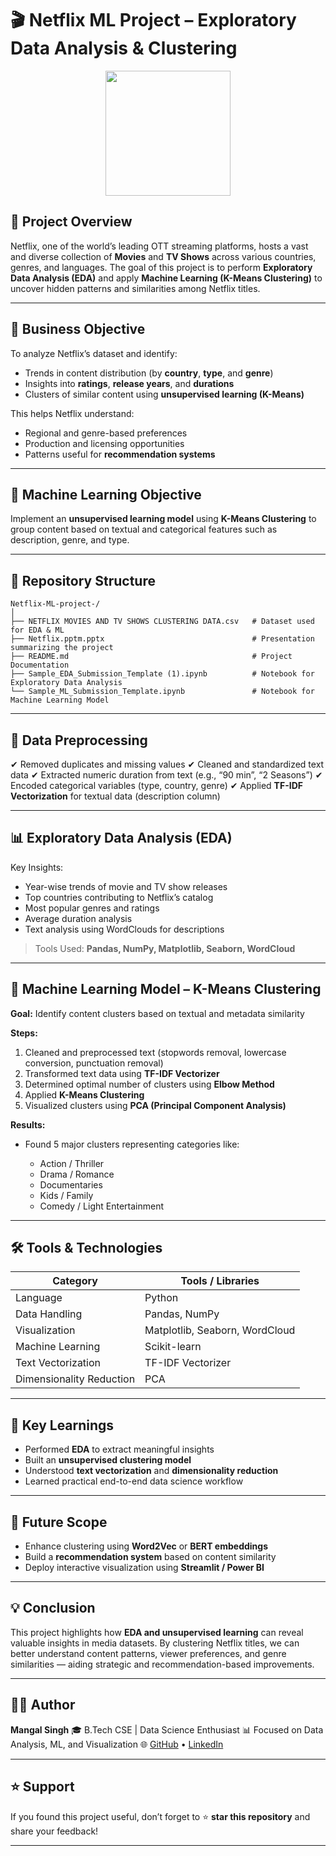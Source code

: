 # 🎬 Netflix ML Project – Exploratory Data Analysis & Clustering

<p align="center">
  <img src="https://upload.wikimedia.org/wikipedia/commons/0/08/Netflix_2015_logo.svg" width="200">
</p>

## 📌 Project Overview

Netflix, one of the world’s leading OTT streaming platforms, hosts a vast and diverse collection of **Movies** and **TV Shows** across various countries, genres, and languages.
The goal of this project is to perform **Exploratory Data Analysis (EDA)** and apply **Machine Learning (K-Means Clustering)** to uncover hidden patterns and similarities among Netflix titles.

---

## 🎯 Business Objective

To analyze Netflix’s dataset and identify:

* Trends in content distribution (by **country**, **type**, and **genre**)
* Insights into **ratings**, **release years**, and **durations**
* Clusters of similar content using **unsupervised learning (K-Means)**

This helps Netflix understand:

* Regional and genre-based preferences
* Production and licensing opportunities
* Patterns useful for **recommendation systems**

---

## 🧠 Machine Learning Objective

Implement an **unsupervised learning model** using **K-Means Clustering** to group content based on textual and categorical features such as description, genre, and type.

---

## 📂 Repository Structure

```
Netflix-ML-project-/
│
├── NETFLIX MOVIES AND TV SHOWS CLUSTERING DATA.csv   # Dataset used for EDA & ML
├── Netflix.pptm.pptx                                 # Presentation summarizing the project
├── README.md                                         # Project Documentation
├── Sample_EDA_Submission_Template (1).ipynb          # Notebook for Exploratory Data Analysis
└── Sample_ML_Submission_Template.ipynb               # Notebook for Machine Learning Model
```

---

## 🧹 Data Preprocessing

✔ Removed duplicates and missing values
✔ Cleaned and standardized text data
✔ Extracted numeric duration from text (e.g., “90 min”, “2 Seasons”)
✔ Encoded categorical variables (type, country, genre)
✔ Applied **TF-IDF Vectorization** for textual data (description column)

---

## 📊 Exploratory Data Analysis (EDA)

Key Insights:

* Year-wise trends of movie and TV show releases
* Top countries contributing to Netflix’s catalog
* Most popular genres and ratings
* Average duration analysis
* Text analysis using WordClouds for descriptions

> Tools Used: **Pandas, NumPy, Matplotlib, Seaborn, WordCloud**

---

## 🤖 Machine Learning Model – K-Means Clustering

**Goal:** Identify content clusters based on textual and metadata similarity

**Steps:**

1. Cleaned and preprocessed text (stopwords removal, lowercase conversion, punctuation removal)
2. Transformed text data using **TF-IDF Vectorizer**
3. Determined optimal number of clusters using **Elbow Method**
4. Applied **K-Means Clustering**
5. Visualized clusters using **PCA (Principal Component Analysis)**

**Results:**

* Found 5 major clusters representing categories like:

  * Action / Thriller
  * Drama / Romance
  * Documentaries
  * Kids / Family
  * Comedy / Light Entertainment

---

## 🛠️ Tools & Technologies

| Category                 | Tools / Libraries              |
| ------------------------ | ------------------------------ |
| Language                 | Python                         |
| Data Handling            | Pandas, NumPy                  |
| Visualization            | Matplotlib, Seaborn, WordCloud |
| Machine Learning         | Scikit-learn                   |
| Text Vectorization       | TF-IDF Vectorizer              |
| Dimensionality Reduction | PCA                            |

---

## 🧾 Key Learnings

* Performed **EDA** to extract meaningful insights
* Built an **unsupervised clustering model**
* Understood **text vectorization** and **dimensionality reduction**
* Learned practical end-to-end data science workflow

---

## 🚀 Future Scope

* Enhance clustering using **Word2Vec** or **BERT embeddings**
* Build a **recommendation system** based on content similarity
* Deploy interactive visualization using **Streamlit / Power BI**

---

## 💡 Conclusion

This project highlights how **EDA and unsupervised learning** can reveal valuable insights in media datasets.
By clustering Netflix titles, we can better understand content patterns, viewer preferences, and genre similarities — aiding strategic and recommendation-based improvements.

---

## 🧑‍💻 Author

**Mangal Singh**
🎓 B.Tech CSE | Data Science Enthusiast
📊 Focused on Data Analysis, ML, and Visualization
🌐 [GitHub](https://github.com/mangal-singh001) • [LinkedIn](https://www.linkedin.com/in/mangal-singh001)

---

## ⭐ Support

If you found this project useful, don’t forget to ⭐ **star this repository** and share your feedback!

---


